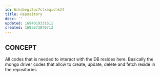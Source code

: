 ```yaml
---
id: 6chdbegl2oc7stxeqichk34
title: Repository
desc: ''
updated: 1694019331611
created: 1693673870713
---
```



## CONCEPT

All codes that is needed to interact with the DB resides here. Basically the mongo driver codes that allow to create, update, delete and fetch reside in the repositories